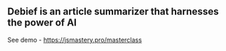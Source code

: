## Debief is an article summarizer that harnesses the power of AI

See demo - https://jsmastery.pro/masterclass
